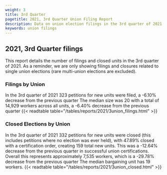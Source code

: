 ```yaml
---
weight: 3
title: 3rd Quarter
pagetitle: 2021, 3rd Quarter Union Filing Report
description: Data on union election filings in the 3rd quarter of 2021
keywords: union filings
---
```


## 2021, 3rd Quarter filings

This report details the number of filings and closed units in the 3rd quarter of 2021. As a reminder, we are only showing filings and closures related to single union elections (rare multi-union elections are excluded).

### Filings by Union
In the 3rd quarter of 2021 323 petitions for new units were filed, a -6.10% decrease from the previous quarter The median size was 20 with a total of 14,929 workers across all units, a -6.40% decrease from the previous quarter
{{< readtable table="/tables/reports/2021/3union_filings.html" >}}

### Closed Elections by Union
In the 3rd quarter of 2021 332 petitions for new units were closed (this includes petitions where no election was ever held), with 47.89% closed with a certification order, creating 159 total new units. This was a -12.64% decrease from the previous quarter in successful union certifications. Overall this represents approximately 7,535 workers, which is a -29.78% decrease from the previous quarter The median bargaining unit has 19 workers.
{{< readtable table="/tables/reports/2021/3union_closed.html" >}}
